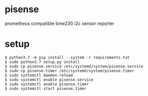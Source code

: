# pisense
prometheus compatible bme230 i2c sensor reporter



# setup

```
$ python3.7 -m pip install --system -r requirements.txt
$ sudo python3.7 setup.py install
$ sudo cp pisense.service /etc/systemd/system/pisense.service
$ sudo cp pisense.timer /etc/systemd/system/pisense.timer
$ sudo systemctl daemon-reload 
$ sudo systemctl enable pisense.service 
$ sudo systemctl enable pisense.timer
$ sudo systemctl start pisense.timer
```
